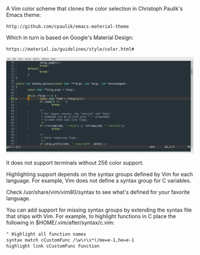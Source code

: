 A Vim color scheme that clones the color selection in Christoph Paulik's
Emacs theme:

	http://github.com/cpaulik/emacs-material-theme

Which in turn is based on Google's Material Design:

	https://material.io/guidelines/style/color.html#

![This is a dark theme.](blue_in_green.png)

It does not support terminals without 256 color support.

Highlighting support depends on the syntax groups defined by Vim for each
language. For example, Vim does not define a syntax group for C variables.

Check /usr/share/vim/vim80/syntax to see what's defined for your favorite
language.

You can add support for missing syntax groups by extending the syntax file that
ships with Vim. For example, to highlight functions in C place the following in
$HOME/.vim/after/syntax/c.vim:

	" Highlight all function names
	syntax match cCustomFunc /\w\+\s*(/me=e-1,he=e-1
	highlight link cCustomFunc Function
